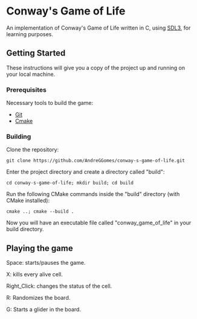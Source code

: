 # Conway's Game of Life

An implementation of Conway's Game of Life written in C, using [SDL3](https://github.com/libsdl-org/SDL), for learning purposes.

## Getting Started

These instructions will give you a copy of the project up and running on
your local machine.

### Prerequisites

Necessary tools to build the game:
- [Git](https://git-scm.com/downloads)
- [Cmake](https://cmake.org/download/)

### Building

Clone the repository:

    git clone https://github.com/AndreGGomes/conway-s-game-of-life.git

Enter the project directory and create a directory called "build":

    cd conway-s-game-of-life; mkdir build; cd build

Run the following CMake commands inside the "build" directory (with CMake installed):

    cmake ..; cmake --build .
    

Now you will have an executable file called "conway_game_of_life" in your build directory.

## Playing the game

Space: starts/pauses the game.

X: kills every alive cell.

Right_Click: changes the status of the cell.

R: Randomizes the board.

G: Starts a glider in the board.
